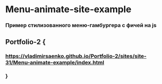 # Menu-animate-site-example
 
### Пример стилизованного меню-гамбургера с фичей на js

## Portfolio-2 {

### https://vladimirsaenko.github.io/Portfolio-2/sites/site-31/Menu-animate-example/index.html

### }
